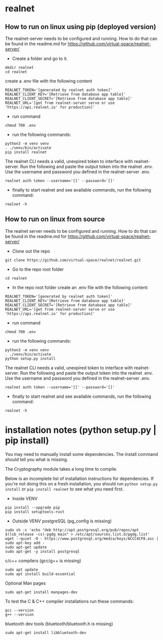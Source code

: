 # realnet
## How to run on linux using pip (deployed version)
The realnet-server needs to be configured and running. How to do that can be found in the readme.md for https://github.com/virtual-space/realnet-server/

- Create a folder and go to it.
```
mkdir realnet
cd realnet
```
create a .env file with the following content
```
REALNET_TOKEN='[generated by realnet auth token]'
REALNET_CLIENT_KEY='[Retrieve from database app table]'
REALNET_CLIENT_SECRET='[Retrieve from database app table]'
REALNET_URL='[get from realnet-server serve or use 'https://api.realnet.io' for production]'
```

- run command
```
chmod 700 .env
```

- run the following commands:
```
python3 -m venv venv
. ./venv/bin/activate
pip install realnet
```

The realnet CLI needs a valid, unexpired token to interface with realnet-server. Run the following and paste the output token into the realnet .env. Use the username and password you defined in the realnet-server .env.
```
realnet auth token --username='[]' --password='[]'
```

- finally to start realnet and see available commands, run the following command:
```
realnet -h
```

## How to run on linux from source

The realnet server needs to be configured and running. How to do that can be found in the readme.md for https://github.com/virtual-space/realnet-server/

- Clone out the repo
```
git clone https://github.com/virtual-space/realnet/realnet.git
```

- Go to the repo root folder 
```
cd realnet
```

- In the repo root folder create an .env file with the following content:
```
REALNET_TOKEN='[generated by realnet auth token]'
REALNET_CLIENT_KEY='[Retrieve from database app table]'
REALNET_CLIENT_SECRET='[Retrieve from database app table]'
REALNET_URL='[get from realnet-server serve or use 'https://api.realnet.io' for production]'
```

- run command
```
chmod 700 .env
```

- run the following commands:
```
python3 -m venv venv
. ./venv/bin/activate
python setup.py install
```
The realnet CLI needs a valid, unexpired token to interface with realnet-server. Run the following and paste the output token into the realnet .env. Use the username and password you defined in the realnet-server .env.
```
realnet auth token --username='[]' --password='[]'
```

- finally to start realnet and see available commands, run the following command:
```
realnet -h
```

# installation notes (python setup.py | pip install)

You may need to manually install some dependencies. The install command should tell you what is missing.

The Cryptography module takes a long time to compile.

Below is an incomplete list of installation instructions for dependencies. If you're not doing this on a fresh installation, you should run `python setup.py install` or `pip install realnet` to see what you need first.

- Inside VENV
```
pip install --upgrade pip
pip install setuptools-rust
```
- Outside VENV
postgreSQL (pg_config is missing)
```
sudo sh -c 'echo "deb http://apt.postgresql.org/pub/repos/apt $(lsb_release -cs)-pgdg main" > /etc/apt/sources.list.d/pgdg.list'
wget --quiet -O - https://www.postgresql.org/media/keys/ACCC4CF8.asc | sudo apt-key add -
sudo apt-get update
sudo apt-get -y install postgresql
```
c/c++ compilers (gcc/g++ is missing)
```
sudo apt update
sudo apt install build-essential
```
Optional Man pages
```
sudo apt-get install manpages-dev
```
To test the C & C++ compiler installations run these commands:
```
gcc --version
g++ --version
```
bluetooth dev tools (bluetooth/bluetooth.h is missing)
```
sudo apt-get install libbluetooth-dev
```
